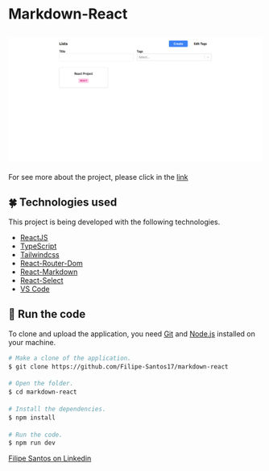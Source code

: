 # Markdown-React

<h2 align="center">
  <img alt="Preview" title="Preview" src="./public/preview.png" />
</h2>

For see more about the project, please click in the [link](https://github.com/Filipe-Santos17/markdown-react/blob/main/public/videos/video-example.mp4)

## :four_leaf_clover: Technologies used

This project is being developed with the following technologies.

-   [ReactJS](https://reactjs.org/)
-   [TypeScript](https://www.typescriptlang.org/docs/)
-   [Tailwindcss](https://tailwindcss.com/)
-   [React-Router-Dom](https://reactrouter.com/en/main)
-   [React-Markdown](https://github.com/remarkjs/react-markdown)
-   [React-Select](https://react-select.com/home)
-   [VS Code](https://code.visualstudio.com/)


## :rocket: Run the code

To clone and upload the application, you need [Git](https://git-scm.com) and [Node.js](https://nodejs.org/en) installed on your machine.

```bash
# Make a clone of the application.
$ git clone https://github.com/Filipe-Santos17/markdown-react

# Open the folder.
$ cd markdown-react

# Install the dependencies.
$ npm install

# Run the code.
$ npm run dev

```

[Filipe Santos on Linkedin](https://www.linkedin.com/in/filipemarquesdeveloper/)
